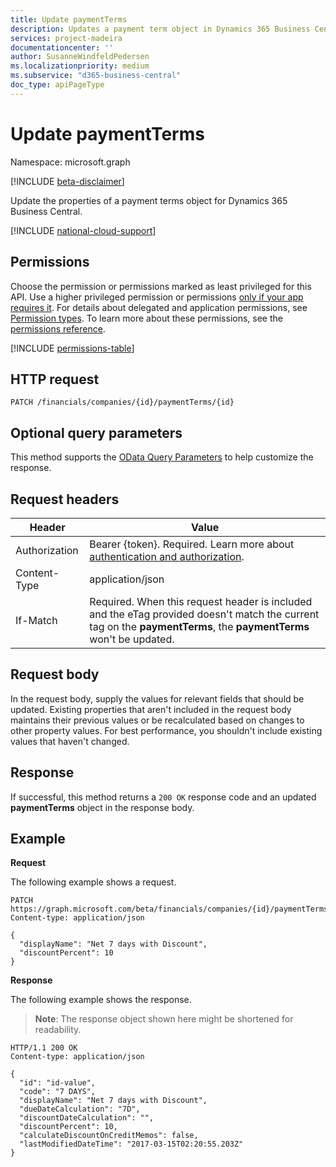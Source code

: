 ```yaml
---
title: Update paymentTerms 
description: Updates a payment term object in Dynamics 365 Business Central.
services: project-madeira
documentationcenter: ''
author: SusanneWindfeldPedersen
ms.localizationpriority: medium
ms.subservice: "d365-business-central"
doc_type: apiPageType
---
```


# Update paymentTerms

Namespace: microsoft.graph

[!INCLUDE [beta-disclaimer](../../includes/beta-disclaimer.md)]

Update the properties of a payment terms object for Dynamics 365 Business Central.

[!INCLUDE [national-cloud-support](../../includes/global-only.md)]

## Permissions
Choose the permission or permissions marked as least privileged for this API. Use a higher privileged permission or permissions [only if your app requires it](/graph/permissions-overview#best-practices-for-using-microsoft-graph-permissions). For details about delegated and application permissions, see [Permission types](/graph/permissions-overview#permission-types). To learn more about these permissions, see the [permissions reference](/graph/permissions-reference).

<!-- { "blockType": "permissions", "name": "dynamics_paymentterms_update" } -->
[!INCLUDE [permissions-table](../includes/permissions/dynamics-paymentterms-update-permissions.md)]

## HTTP request
```
PATCH /financials/companies/{id}/paymentTerms/{id}
```

## Optional query parameters
This method supports the [OData Query Parameters](/graph/query-parameters) to help customize the response.

## Request headers
|Header        |Value                    |
|--------------|-------------------------|
|Authorization|Bearer {token}. Required. Learn more about [authentication and authorization](/graph/auth/auth-concepts).|
|Content-Type  |application/json         |
|If-Match      |Required. When this request header is included and the eTag provided doesn't match the current tag on the **paymentTerms**, the **paymentTerms** won't be updated. |

## Request body
In the request body, supply the values for relevant fields that should be updated. Existing properties that aren't included in the request body maintains their previous values or be recalculated based on changes to other property values. For best performance, you shouldn't include existing values that haven't changed.

## Response
If successful, this method returns a `200 OK` response code and an updated **paymentTerms** object in the response body.

## Example

**Request**

The following example shows a request.
```http
PATCH https://graph.microsoft.com/beta/financials/companies/{id}/paymentTerms/{id}
Content-type: application/json

{
  "displayName": "Net 7 days with Discount",
  "discountPercent": 10
}
```

**Response**

The following example shows the response. 

> **Note**: The response object shown here might be shortened for readability.

```http
HTTP/1.1 200 OK
Content-type: application/json

{
  "id": "id-value",
  "code": "7 DAYS",
  "displayName": "Net 7 days with Discount",
  "dueDateCalculation": "7D",
  "discountDateCalculation": "",
  "discountPercent": 10,
  "calculateDiscountOnCreditMemos": false,
  "lastModifiedDateTime": "2017-03-15T02:20:55.203Z"
}
```



